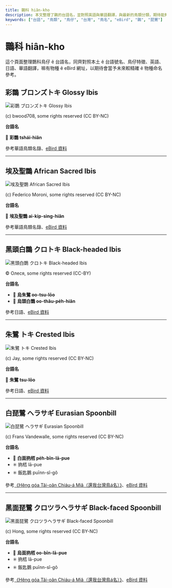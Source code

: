 ```yaml
---
title: 䴉科 hiân-kho
description: 本文整理了䴉的台語名，並對照英語與華語翻譯，與最新的鳥類分類，期待能夠供未來的台語鳥類圖鑑當作參考
keywords: ["台語", "鳥類", "鳥仔", "台灣", "鳥名", "eBird", "䴉", "琵鷺"]
---
```


# 䴉科 hiân-kho

這个頁面整理䴉科鳥仔 ê 台語名，同齊對照本土 ê 台語號名、鳥仔特徵、英語、日語、華語翻譯，嘛有物種 ê eBird 網址，以期待會當予未來較精確 ê 物種命名參考。

## 彩䴉 ブロンズトキ Glossy Ibis

![彩䴉 ブロンズトキ Glossy Ibis](https://inaturalist-open-data.s3.amazonaws.com/photos/29367762/medium.jpg)

(c) bwood708, some rights reserved (CC BY-NC)

**台語名**

🎯 **彩䴉 tshái-hiân**

參考華語鳥類名錄、[eBird 資料](https://ebird.org/species/gloibi)

---

## 埃及聖䴉 African Sacred Ibis

![埃及聖䴉 African Sacred Ibis](https://inaturalist-open-data.s3.amazonaws.com/photos/358607580/medium.jpg)

(c) Federico Moroni, some rights reserved (CC BY-NC)

**台語名**

🎯 **埃及聖䴉 ai-ki̍p-sìng-hiân**

參考華語鳥類名錄、[eBird 資料](https://ebird.org/species/sacibi2)

---

## 黑頭白䴉 クロトキ Black-headed Ibis

![黑頭白䴉 クロトキ Black-headed Ibis](https://inaturalist-open-data.s3.amazonaws.com/photos/482243533/large.jpeg)

© Олеся, some rights reserved (CC-BY)

**台語名**

- 🎯 **烏朱鷺 oo-tsu-lōo**
- 🎯 **烏頭白䴉 oo-thâu-pe̍h-hiân**

參考日語、[eBird 資料](https://ebird.org/species/blhibi1)

---

## 朱鷺 トキ Crested Ibis

![朱鷺 トキ Crested Ibis](https://inaturalist-open-data.s3.amazonaws.com/photos/85404012/medium.jpeg)

(c) Jay, some rights reserved (CC BY-NC)

**台語名**

🎯 **朱鷺 tsu-lōo**

參考日語、[eBird 資料](https://ebird.org/species/creibi1)

---

## 白琵鷺 ヘラサギ Eurasian Spoonbill

![白琵鷺 ヘラサギ Eurasian Spoonbill](https://inaturalist-open-data.s3.amazonaws.com/photos/166959755/medium.jpg)

(c) Frans Vandewalle, some rights reserved (CC BY-NC)

**台語名**

- 🎯 **白面抐桮 pe̍h-bīn-lā-pue**
- ✳️ 抐桮 lā-pue
- ✳️ 飯匙鵝 puīnn-sî-gô

參考[《Hêng góa Tâi-oân Chiáu-á Miâ（還我台灣鳥á名）》](https://siaulahjih.github.io/TaiOanChiauA/)、[eBird 資料](https://ebird.org/species/eurspo1)

---

## 黑面琵鷺 クロツラヘラサギ Black-faced Spoonbill

![黑面琵鷺 クロツラヘラサギ Black-faced Spoonbill](https://inaturalist-open-data.s3.amazonaws.com/photos/178839289/medium.jpeg)

(c) Hong, some rights reserved (CC BY-NC)

**台語名**

- 🎯 **烏面抐桮 oo-bīn-lā-pue**
- ✳️ 抐桮 lā-pue
- ✳️ 飯匙鵝 puīnn-sî-gô

參考[《Hêng góa Tâi-oân Chiáu-á Miâ（還我台灣鳥á名）》](https://siaulahjih.github.io/TaiOanChiauA/)、[eBird 資料](https://ebird.org/species/blfspo1)
